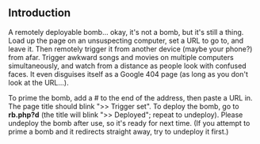 Introduction
------------

A remotely deployable bomb... okay, it's not a bomb, but it's still a thing. Load up the page on an unsuspecting computer, set a URL to go to, and leave it. Then remotely trigger it from another device (maybe your phone?) from afar. Trigger awkward songs and movies on multiple computers simultaneously, and watch from a distance as people look with confused faces. It even disguises itself as a Google 404 page (as long as you don't look at the URL...).

To prime the bomb, add a # to the end of the address, then paste a URL in. The page title should blink ">> Trigger set". To deploy the bomb, go to **rb.php?d** (the title will blink ">> Deployed"; repeat to undeploy). Please undeploy the bomb after use, so it's ready for next time. (If you attempt to prime a bomb and it redirects straight away, try to undeploy it first.)